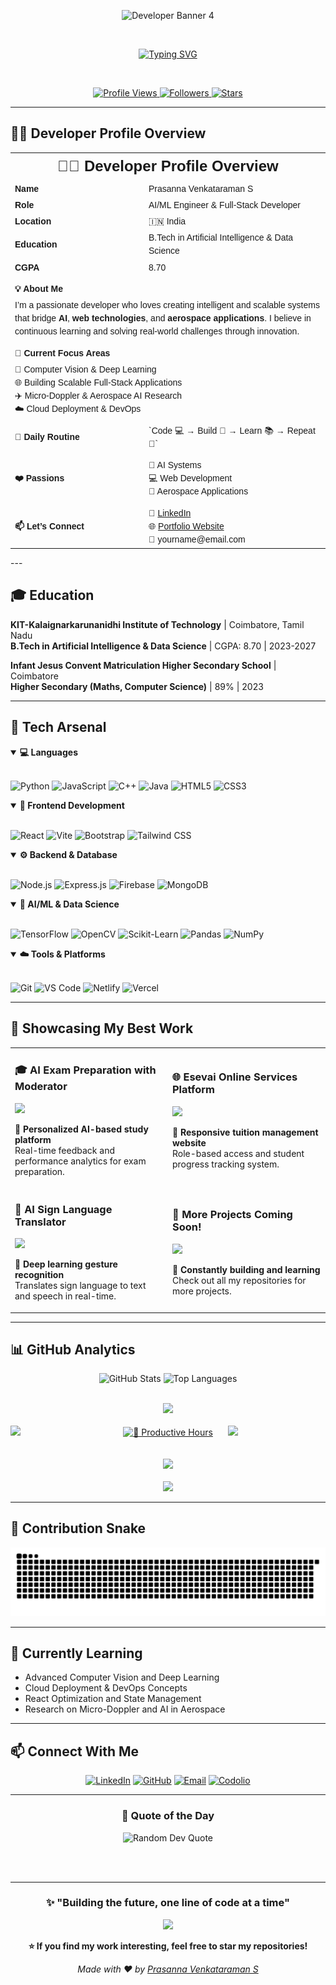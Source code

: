 <div align="center">

![Developer Banner 4](https://ishan-rest.vercel.app/svg/banner/dev4/Prasanna-Venkataraman-S)

<br/>

[![Typing SVG](https://readme-typing-svg.herokuapp.com?font=Fira+Code&weight=600&size=24&duration=3000&pause=1000&color=0F52BA&center=true&vCenter=true&random=false&width=800&lines=AI+%26+DATA+SCIENCE+Engineer;Full-Stack+Web+Developer;Always+Learning+%26+Building)](https://git.io/typing-svg)

<br/>

<p align="center">
  <a href="https://github.com/prasan23bad042">
    <img src="https://komarev.com/ghpvc/?username=prasan23bad042&label=Profile+Views&color=0F52BA&style=for-the-badge&logo=github&logoColor=white" alt="Profile Views"/>
  </a>
  <a href="https://github.com/prasan23bad042?tab=followers">
    <img src="https://img.shields.io/github/followers/prasan23bad042?label=Followers&style=for-the-badge&color=0066CC&logo=github&logoColor=white" alt="Followers"/>
  </a>
  <a href="https://github.com/prasannaProjects?tab=repositories">
    <img src="https://img.shields.io/github/stars/prasannaProjects?label=Total+Stars&style=for-the-badge&color=0052A3&logo=starship&logoColor=white" alt="Stars"/>
  </a>
</p>

</div>

---

## 👨‍💻 Developer Profile Overview

<div style="max-width: 800px; margin: auto; font-family: Arial, sans-serif; line-height: 1.5;">
  <table style="width: 100%; border-collapse: collapse;">
    <tr>
      <td colspan="2" style="text-align: center; font-size: 24px; font-weight: bold;">👨‍💻 Developer Profile Overview</td>
    </tr>
    <tr>
      <td style="font-weight: bold; width: 200px;">Name</td>
      <td>Prasanna Venkataraman S</td>
    </tr>
    <tr>
      <td style="font-weight: bold;">Role</td>
      <td>AI/ML Engineer & Full-Stack Developer</td>
    </tr>
    <tr>
      <td style="font-weight: bold;">Location</td>
      <td>🇮🇳 India</td>
    </tr>
    <tr>
      <td style="font-weight: bold;">Education</td>
      <td>B.Tech in Artificial Intelligence & Data Science</td>
    </tr>
    <tr>
      <td style="font-weight: bold;">CGPA</td>
      <td>8.70</td>
    </tr>
    <tr>
      <td colspan="2" style="padding-top: 10px; font-weight: bold;">💡 About Me</td>
    </tr>
    <tr>
      <td colspan="2">I’m a passionate developer who loves creating intelligent and scalable systems that bridge <strong>AI</strong>, <strong>web technologies</strong>, and <strong>aerospace applications</strong>. I believe in continuous learning and solving real-world challenges through innovation.</td>
    </tr>
    <tr>
      <td colspan="2" style="padding-top: 10px; font-weight: bold;">🚀 Current Focus Areas</td>
    </tr>
    <tr>
      <td colspan="2">
        🔬 Computer Vision & Deep Learning <br>
        🌐 Building Scalable Full-Stack Applications <br>
        ✈️ Micro-Doppler & Aerospace AI Research <br>
        ☁️ Cloud Deployment & DevOps
      </td>
    </tr>
    <tr>
      <td style="font-weight: bold; padding-top: 10px;">🔁 Daily Routine</td>
      <td style="padding-top: 10px;">`Code 💻 → Build 🚀 → Learn 📚 → Repeat 🔄`</td>
    </tr>
    <tr>
      <td style="font-weight: bold; padding-top: 10px;">❤️ Passions</td>
      <td style="padding-top: 10px;">
        🤖 AI Systems <br>
        💻 Web Development <br>
        🚀 Aerospace Applications
      </td>
    </tr>
    <tr>
      <td style="font-weight: bold; padding-top: 10px;">📫 Let’s Connect</td>
      <td style="padding-top: 10px;">
        💼 <a href="https://www.linkedin.com/in/your-profile/" target="_blank">LinkedIn</a> <br>
        🌐 <a href="https://your-portfolio-link.com" target="_blank">Portfolio Website</a> <br>
        📧 yourname@email.com
      </td>
    </tr>
  </table>
</div>
---

## 🎓 Education

**KIT-Kalaignarkarunanidhi Institute of Technology** | Coimbatore, Tamil Nadu  
**B.Tech in Artificial Intelligence & Data Science** | CGPA: 8.70 | 2023-2027

**Infant Jesus Convent Matriculation Higher Secondary School** | Coimbatore  
**Higher Secondary (Maths, Computer Science)** | 89% | 2023

---

## 🔧 Tech Arsenal

<details open>
<summary><b>💻 Languages</b></summary>
<br/>

![Python](https://img.shields.io/badge/Python-3776AB?style=for-the-badge&logo=python&logoColor=white)
![JavaScript](https://img.shields.io/badge/JavaScript-F7DF1E?style=for-the-badge&logo=javascript&logoColor=black)
![C++](https://img.shields.io/badge/C++-00599C?style=for-the-badge&logo=cplusplus&logoColor=white)
![Java](https://img.shields.io/badge/Java-FF8C00?style=for-the-badge&logo=openjdk&logoColor=white)
![HTML5](https://img.shields.io/badge/HTML5-E34F26?style=for-the-badge&logo=html5&logoColor=white)
![CSS3](https://img.shields.io/badge/CSS3-1572B6?style=for-the-badge&logo=css3&logoColor=white)

</details>

<details open>
<summary><b>🎨 Frontend Development</b></summary>
<br/>

![React](https://img.shields.io/badge/React-20232A?style=for-the-badge&logo=react&logoColor=61DAFB)
![Vite](https://img.shields.io/badge/Vite-646CFF?style=for-the-badge&logo=vite&logoColor=white)
![Bootstrap](https://img.shields.io/badge/Bootstrap-7952B3?style=for-the-badge&logo=bootstrap&logoColor=white)
![Tailwind CSS](https://img.shields.io/badge/Tailwind_CSS-38B2AC?style=for-the-badge&logo=tailwind-css&logoColor=white)

</details>

<details open>
<summary><b>⚙️ Backend & Database</b></summary>
<br/>

![Node.js](https://img.shields.io/badge/Node.js-339933?style=for-the-badge&logo=nodedotjs&logoColor=white)
![Express.js](https://img.shields.io/badge/Express.js-404D59?style=for-the-badge&logo=express&logoColor=white)
![Firebase](https://img.shields.io/badge/Firebase-FFCA28?style=for-the-badge&logo=firebase&logoColor=black)
![MongoDB](https://img.shields.io/badge/MongoDB-4EA94B?style=for-the-badge&logo=mongodb&logoColor=white)

</details>

<details open>
<summary><b>🤖 AI/ML & Data Science</b></summary>
<br/>

![TensorFlow](https://img.shields.io/badge/TensorFlow-FF6F00?style=for-the-badge&logo=tensorflow&logoColor=white)
![OpenCV](https://img.shields.io/badge/OpenCV-5C3EE8?style=for-the-badge&logo=opencv&logoColor=white)
![Scikit-Learn](https://img.shields.io/badge/Scikit--Learn-F7931E?style=for-the-badge&logo=scikit-learn&logoColor=white)
![Pandas](https://img.shields.io/badge/Pandas-150458?style=for-the-badge&logo=pandas&logoColor=white)
![NumPy](https://img.shields.io/badge/NumPy-013243?style=for-the-badge&logo=numpy&logoColor=white)

</details>

<details open>
<summary><b>☁️ Tools & Platforms</b></summary>
<br/>

![Git](https://img.shields.io/badge/Git-F05032?style=for-the-badge&logo=git&logoColor=white)
![VS Code](https://img.shields.io/badge/VS_Code-0078D4?style=for-the-badge&logo=visual-studio-code&logoColor=white)
![Netlify](https://img.shields.io/badge/Netlify-00C7B7?style=for-the-badge&logo=netlify&logoColor=white)
![Vercel](https://img.shields.io/badge/Vercel-000000?style=for-the-badge&logo=vercel&logoColor=white)

</details>

---

## 🌟 Showcasing My Best Work

<table>
<tr>
<td width="50%">

### 🎓 AI Exam Preparation with Moderator
[![](https://github-readme-stats.vercel.app/api/pin/?username=prasan23bad042&repo=Xprep&theme=react&bg_color=1F222E&title_color=0F52BA&icon_color=0F52BA&hide_border=true&show_icons=false)](https://github.com/prasan23bad042/Xprep)

**🔹 Personalized AI-based study platform**  
Real-time feedback and performance analytics for exam preparation.

</td>
<td width="50%">

### 🌐 Esevai Online Services Platform
[![](https://github-readme-stats.vercel.app/api/pin/?username=prasan23bad042&repo=esevai_vs&theme=react&bg_color=1F222E&title_color=0F52BA&icon_color=0F52BA&hide_border=true&show_icons=false)](https://github.com/prasan23bad042/esevai_vs)

**🔹 Responsive tuition management website**  
Role-based access and student progress tracking system.

</td>
</tr>
<tr>
<td width="50%">

### 🤟 AI Sign Language Translator
[![](https://github-readme-stats.vercel.app/api/pin/?username=prasan23bad042&repo=sign_language_translator&theme=react&bg_color=1F222E&title_color=0F52BA&icon_color=0F52BA&hide_border=true&show_icons=false)](https://github.com/prasan23bad042/sign_language_translator)

**🔹 Deep learning gesture recognition**  
Translates sign language to text and speech in real-time.

</td>
<td width="50%">

### 🚀 More Projects Coming Soon!
[![](https://img.shields.io/badge/View_All_Repositories-100000?style=for-the-badge&logo=github&logoColor=white)](https://github.com/prasan23bad042?tab=repositories)

**🔹 Constantly building and learning**  
Check out all my repositories for more projects.

</td>
</tr>
</table>

---

## 📊 GitHub Analytics

<div align="center">
<img width="49%" src="https://github-readme-stats.vercel.app/api?username=prasan23bad042&show_icons=true&theme=tokyonight&hide_border=true&count_private=true&include_all_commits=true&bg_color=0D1117&title_color=0F52BA&text_color=FFFFFF&icon_color=0F52BA&ring_color=0F52BA" alt="GitHub Stats" />
<img width="49%" src="https://github-readme-stats.vercel.app/api/top-langs/?username=prasan23bad042&layout=compact&theme=tokyonight&hide_border=true&bg_color=0D1117&title_color=0F52BA&text_color=FFFFFF" alt="Top Languages"/>
</div>

<br/>

<p align="center">
<div align="center">
<a href="https://github.com/prasan23bad042"> 
<img src="http://github-profile-summary-cards.vercel.app/api/cards/profile-details?username=prasan23bad042&theme=algolia" width="100%" /> 
<br/><br/>
<img src="http://github-profile-summary-cards.vercel.app/api/cards/repos-per-language?username=prasan23bad042&theme=algolia" width="31%" align="left"/>
<img src="http://github-profile-summary-cards.vercel.app/api/cards/most-commit-language?username=prasan23bad042&theme=algolia" width="31%" align="right" />
<img src="https://github-profile-summary-cards.vercel.app/api/cards/productive-time?username=prasan23bad042&theme=algolia" width="31%" align="center" title="🦉 Productive Hours" />  
<br/><br/>
</a>
<br/>
<a href="https://github.com/prasan23bad042">
<img src="https://github-readme-activity-graph.vercel.app/graph?username=prasan23bad042&theme=react-dark&hide_border=true&area=true&bg_color=01102d&color=6eb9f2&line=0F52BA&point=ffffff" width="100%"/>
</a>
<br/><br/>
<a href="https://github.com/prasan23bad042">
<img src="https://github-profile-trophy.vercel.app/?username=prasan23bad042&column=8&margin-w=20&margin-h=20&no-frame=true&theme=algolia&title=Stars,Followers,MultiLanguage,Repositories,Commits,PullRequest,Issues" width="100%"/>
</a>
</div>
</p>

---

## 🐍 Contribution Snake

<div align="center">
<picture>
<source media="(prefers-color-scheme: dark)" srcset="https://raw.githubusercontent.com/prasan23bad042/prasan23bad042/output/github-snake-dark.svg" />
<source media="(prefers-color-scheme: light)" srcset="https://raw.githubusercontent.com/prasan23bad042/prasan23bad042/output/github-snake.svg" />
<img alt="github-snake" src="https://raw.githubusercontent.com/prasan23bad042/prasan23bad042/output/github-snake.svg" />
</picture>
</div>

---

## 🌱 Currently Learning

- Advanced Computer Vision and Deep Learning  
- Cloud Deployment & DevOps Concepts  
- React Optimization and State Management  
- Research on Micro-Doppler and AI in Aerospace  

---

## 📫 Connect With Me

<div align="center">

[![LinkedIn](https://img.shields.io/badge/LinkedIn-0077B5?style=for-the-badge&logo=linkedin&logoColor=white)](https://www.linkedin.com/in/prasanna-venkataraman-s-aa4563292/)
[![GitHub](https://img.shields.io/badge/GitHub-0D1117?style=for-the-badge&logo=github&logoColor=white)](https://github.com/prasan23bad042)
[![Email](https://img.shields.io/badge/Email-D14836?style=for-the-badge&logo=gmail&logoColor=white)](mailto:your.email@example.com)
[![Codolio](https://img.shields.io/badge/Codolio-000000?style=for-the-badge&logo=google-chrome&logoColor=white)](https://codolio.com/profile/your-profile)

</div>

---

<div align="center">

### 💭 Quote of the Day
<img src="https://quotes-github-readme.vercel.app/api?type=horizontal&theme=tokyonight&border=true" alt="Random Dev Quote"/>

<br/><br/>


<hr>

### ✨ "Building the future, one line of code at a time"

<img src="https://capsule-render.vercel.app/api?type=waving&color=gradient&customColorList=6,12,20&height=120&section=footer" />

**⭐ If you find my work interesting, feel free to star my repositories!**

*Made with ❤️ by [Prasanna Venkataraman S](https://github.com/prasan23bad042)*

</div>
